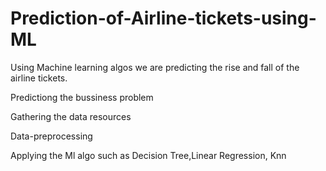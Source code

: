 # Prediction-of-Airline-tickets-using-ML
Using Machine learning algos we are predicting the rise and fall of the airline tickets.

Predictiong the bussiness problem

Gathering the data resources

Data-preprocessing

Applying the Ml algo such as Decision Tree,Linear Regression, Knn
